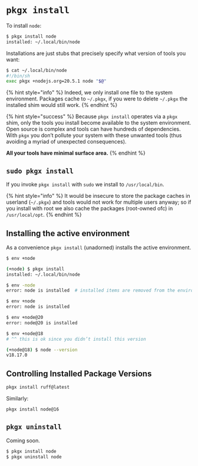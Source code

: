 # `pkgx install`

To install `node`:

```sh
$ pkgx install node
installed: ~/.local/bin/node
```

Installations are just stubs that precisely specify what version of tools you
want:

```sh
$ cat ~/.local/bin/node
#!/bin/sh
exec pkgx +nodejs.org=20.5.1 node "$@"
```

{% hint style="info" %}
Indeed, we only install one file to the system environment.
Packages cache to `~/.pkgx`, if you were to delete `~/.pkgx` the installed shim
would still work.
{% endhint %}

{% hint style="success" %}
Because `pkgx install` operates via a `pkgx` shim, only the tools you install
become available to the system environment. Open source is complex and tools
can have hundreds of dependencies. With `pkgx` you don’t pollute your system
with these unwanted tools (thus avoiding a myriad of unexpected consequences).

**All your tools have minimal surface area.**
{% endhint %}


## `sudo pkgx install`

If you invoke `pkgx install` with `sudo` we install to `/usr/local/bin`.

{% hint style="info" %}
It would be insecure to store the package caches in userland (`~/.pkgx`)
and tools would not work for multiple users anyway; so if you install with
root we also cache the packages (root-owned ofc) in `/usr/local/opt`.
{% endhint %}


## Installing the active environment

As a convenience `pkgx install` (unadorned) installs the active environment.

```sh
$ env +node

(+node) $ pkgx install
installed: ~/.local/bin/node

$ env -node
error: node is installed  # installed items are removed from the environment

$ env +node
error: node is installed

$ env +node@20
error: node@20 is installed

$ env +node@18
# ^^ this is ok since you didn’t install this version

(+node@18) $ node --version
v18.17.0
```


## Controlling Installed Package Versions

```sh
pkgx install ruff@latest
```

Similarly:

```sh
pkgx install node@16
```


## `pkgx uninstall`
Coming soon.

```sh
$ pkgx install node
$ pkgx uninstall node
```
